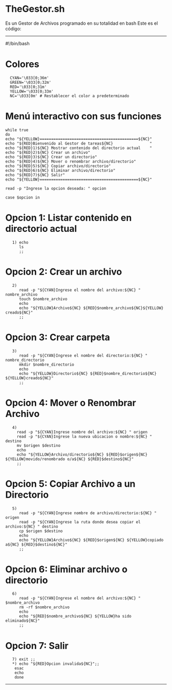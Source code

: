 # TheGestor.sh
Es un Gestor de Archivos programado en su totalidad en bash
Este es el código:


------------------------------------------------------------------------------------------------------------------------------------------------------------------
#!/bin/bash

# Colores
      CYAN='\033[0;36m'
      GREEN='\033[0;32m'
      RED='\033[0;31m'
      YELLOW='\033[0;33m'
      NC='\033[0m' # Restablecer el color a predeterminado

# Menú interactivo con sus funciones

    while true
    do
    echo "${YELLOW}===========================================${NC}"
    echo "${RED}Bienvenido al Gestor de tareas${NC}                "
    echo "${RED}1)${NC} Mostrar contenido del directorio actual    "
    echo "${RED}2)${NC} Crear un archivo"
    echo "${RED}3)${NC} Crear un directorio"
    echo "${RED}4)${NC} Mover o renombrar archivo/directorio"
    echo "${RED}5)${NC} Copiar archivo/directorio"
    echo "${RED}6)${NC} Eliminar archivo/directorio"
    echo "${RED}7)${NC} Salir"
    echo "${YELLOW}===========================================${NC}"

    read -p "Ingrese la opcion deseada: " opcion

    case $opcion in
   # Opcion 1: Listar contenido en directorio actual
       1) echo
          ls
          ;;
   # Opcion 2: Crear un archivo
       2)
          read -p "${CYAN}Ingrese el nombre del archivo:${NC} " nombre_archivo
          touch $nombre_archivo
          echo
          echo "${YELLOW}Archivo${NC} ${RED}$nombre_archivo${NC}${YELLOW} creado${NC}"
          ;;
   # Opcion 3: Crear carpeta
       3)
          read -p "${CYAN}Ingrese el nombre del directorio:${NC} " nombre_directorio
          mkdir $nombre_directorio
          echo
          echo "${YELLOW}Directorio${NC} ${RED}$nombre_directorio${NC} ${YELLOW}creado${NC}"
          ;;
   # Opcion 4: Mover o Renombrar Archivo
       4)
         read -p "${CYAN}Ingrese nombre del archivo:${NC} " origen
         read -p "${CYAN}Ingrese la nueva ubicacion o nombre:${NC} " destino
         mv $origen $destino
         echo
         echo "${YELLOW}Archivo/directorio${NC} ${RED}$origen${NC} ${YELLOW}movido/renombrado o/a${NC} ${RED}$destino${NC}"
         ;;
   # Opcion 5: Copiar Archivo a un Directorio
       5)
          read -p "${CYAN}Ingrese nombre de archivo/directorio:${NC} " origen
          read -p "${CYAN}Ingrese la ruta donde desea copiar el archivo:${NC} " destino
          cp $origen $destino
          echo
          echo "${YELLOW}Archivo${NC} ${RED}$origen${NC} ${YELLOW}copiado a${NC} ${RED}$destino${NC}"
          ;;
   # Opcion 6: Eliminar archivo o directorio
       6)
          read -p "${CYAN}Ingrese el nombre del archivo:${NC} " $nombre_archivo
          rm -rf $nombre_archivo
          echo
          echo "${RED}$nombre_archivo${NC} ${YELLOW}ha sido eliminado${NC}"
          ;;
   # Opcion 7: Salir       
       7) exit ;;
       *) echo "${RED}Opcion invalida${NC}";;
        esac
        echo
        done
------------------------------------------------------------------------------------------------------------------------------------------------------------------
